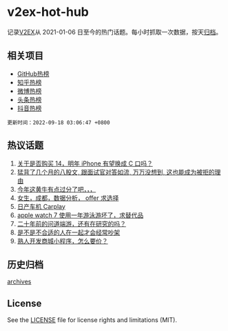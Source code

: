 # v2ex-hot-hub

 记录[V2EX](https://www.v2ex.com/)从 2021-01-06 日至今的热门话题。每小时抓取一次数据，按天[归档](archives)。
 
 ## 相关项目

- [GitHub热榜](https://github.com/lonnyzhang423/github-hot-hub)
- [知乎热榜](https://github.com/lonnyzhang423/zhihu-hot-hub)
- [微博热榜](https://github.com/lonnyzhang423/weibo-hot-hub)
- [头条热榜](https://github.com/lonnyzhang423/toutiao-hot-hub)
- [抖音热榜](https://github.com/lonnyzhang423/douyin-hot-hub)


 `更新时间：2022-09-18 03:06:47 +0800`

## 热议话题

1. [关于是否购买 14，明年 iPhone 有望换成 C 口吗？](https://www.v2ex.com/t/880850)
1. [猛背了几个月的八股文, 跟面试官对答如流, 万万没想到, 这也能成为被拒的理由](https://www.v2ex.com/t/880727)
1. [今年这黄牛有点过分了吧，，，](https://www.v2ex.com/t/880778)
1. [女生，成都，数据分析， offer 求选择](https://www.v2ex.com/t/880766)
1. [日产车机 Carplay](https://www.v2ex.com/t/880771)
1. [apple watch 7 使用一年游泳游坏了，求替代品](https://www.v2ex.com/t/880807)
1. [二十年前的问道端游，还有在研究的吗？](https://www.v2ex.com/t/880761)
1. [是不是不合适的人在一起才会经常吵架](https://www.v2ex.com/t/880853)
1. [熟人开发商城小程序，怎么要价？](https://www.v2ex.com/t/880786)

## 历史归档

[archives](archives)

## License

See the [LICENSE](LICENSE) file for license rights and limitations (MIT).
